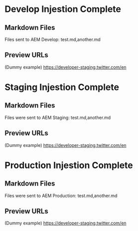 # Develop Injestion Complete
## Markdown Files
Files sent to AEM Develop: test.md,another.md
## Preview URLs
(Dummy example)
https://developer-staging.twitter.com/en
# Staging Injestion Complete
## Markdown Files
Files were sent to AEM Staging: test.md,another.md
## Preview URLs
(Dummy example)
https://developer-staging.twitter.com/en
# Production Injestion Complete
## Markdown Files
Files were sent to AEM Production: test.md,another.md
## Preview URLs
(Dummy example)
https://developer-staging.twitter.com/en
